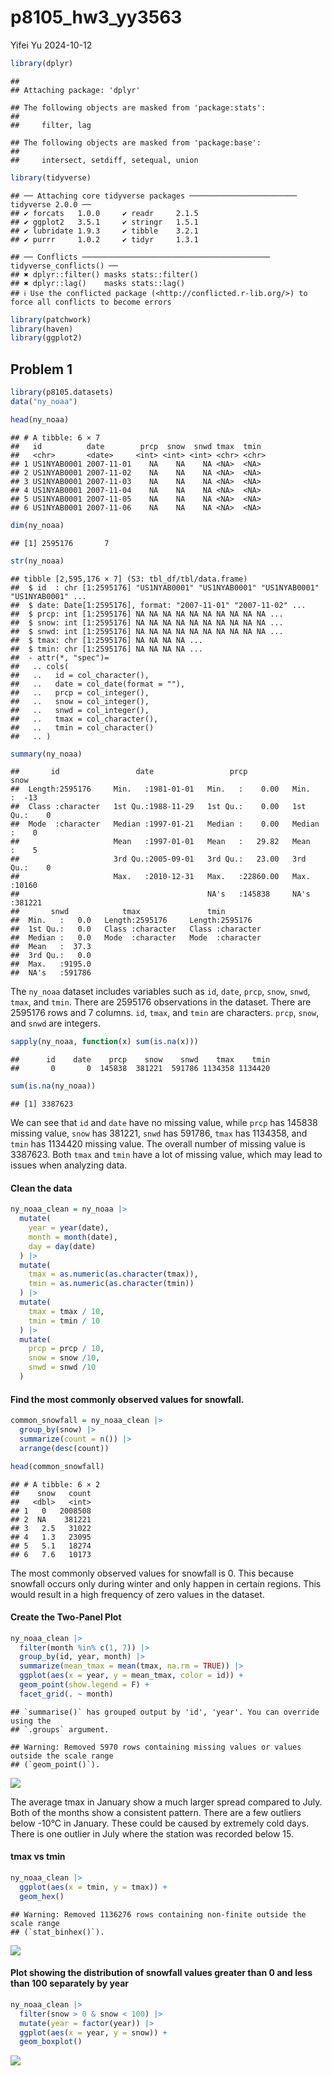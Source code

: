 p8105_hw3_yy3563
================
Yifei Yu
2024-10-12

``` r
library(dplyr)
```

    ## 
    ## Attaching package: 'dplyr'

    ## The following objects are masked from 'package:stats':
    ## 
    ##     filter, lag

    ## The following objects are masked from 'package:base':
    ## 
    ##     intersect, setdiff, setequal, union

``` r
library(tidyverse) 
```

    ## ── Attaching core tidyverse packages ──────────────────────── tidyverse 2.0.0 ──
    ## ✔ forcats   1.0.0     ✔ readr     2.1.5
    ## ✔ ggplot2   3.5.1     ✔ stringr   1.5.1
    ## ✔ lubridate 1.9.3     ✔ tibble    3.2.1
    ## ✔ purrr     1.0.2     ✔ tidyr     1.3.1

    ## ── Conflicts ────────────────────────────────────────── tidyverse_conflicts() ──
    ## ✖ dplyr::filter() masks stats::filter()
    ## ✖ dplyr::lag()    masks stats::lag()
    ## ℹ Use the conflicted package (<http://conflicted.r-lib.org/>) to force all conflicts to become errors

``` r
library(patchwork)
library(haven)
library(ggplot2)
```

## Problem 1

``` r
library(p8105.datasets)
data("ny_noaa")
```

``` r
head(ny_noaa)
```

    ## # A tibble: 6 × 7
    ##   id          date        prcp  snow  snwd tmax  tmin 
    ##   <chr>       <date>     <int> <int> <int> <chr> <chr>
    ## 1 US1NYAB0001 2007-11-01    NA    NA    NA <NA>  <NA> 
    ## 2 US1NYAB0001 2007-11-02    NA    NA    NA <NA>  <NA> 
    ## 3 US1NYAB0001 2007-11-03    NA    NA    NA <NA>  <NA> 
    ## 4 US1NYAB0001 2007-11-04    NA    NA    NA <NA>  <NA> 
    ## 5 US1NYAB0001 2007-11-05    NA    NA    NA <NA>  <NA> 
    ## 6 US1NYAB0001 2007-11-06    NA    NA    NA <NA>  <NA>

``` r
dim(ny_noaa)
```

    ## [1] 2595176       7

``` r
str(ny_noaa)
```

    ## tibble [2,595,176 × 7] (S3: tbl_df/tbl/data.frame)
    ##  $ id  : chr [1:2595176] "US1NYAB0001" "US1NYAB0001" "US1NYAB0001" "US1NYAB0001" ...
    ##  $ date: Date[1:2595176], format: "2007-11-01" "2007-11-02" ...
    ##  $ prcp: int [1:2595176] NA NA NA NA NA NA NA NA NA NA ...
    ##  $ snow: int [1:2595176] NA NA NA NA NA NA NA NA NA NA ...
    ##  $ snwd: int [1:2595176] NA NA NA NA NA NA NA NA NA NA ...
    ##  $ tmax: chr [1:2595176] NA NA NA NA ...
    ##  $ tmin: chr [1:2595176] NA NA NA NA ...
    ##  - attr(*, "spec")=
    ##   .. cols(
    ##   ..   id = col_character(),
    ##   ..   date = col_date(format = ""),
    ##   ..   prcp = col_integer(),
    ##   ..   snow = col_integer(),
    ##   ..   snwd = col_integer(),
    ##   ..   tmax = col_character(),
    ##   ..   tmin = col_character()
    ##   .. )

``` r
summary(ny_noaa)
```

    ##       id                 date                 prcp               snow       
    ##  Length:2595176     Min.   :1981-01-01   Min.   :    0.00   Min.   :  -13   
    ##  Class :character   1st Qu.:1988-11-29   1st Qu.:    0.00   1st Qu.:    0   
    ##  Mode  :character   Median :1997-01-21   Median :    0.00   Median :    0   
    ##                     Mean   :1997-01-01   Mean   :   29.82   Mean   :    5   
    ##                     3rd Qu.:2005-09-01   3rd Qu.:   23.00   3rd Qu.:    0   
    ##                     Max.   :2010-12-31   Max.   :22860.00   Max.   :10160   
    ##                                          NA's   :145838     NA's   :381221  
    ##       snwd            tmax               tmin          
    ##  Min.   :   0.0   Length:2595176     Length:2595176    
    ##  1st Qu.:   0.0   Class :character   Class :character  
    ##  Median :   0.0   Mode  :character   Mode  :character  
    ##  Mean   :  37.3                                        
    ##  3rd Qu.:   0.0                                        
    ##  Max.   :9195.0                                        
    ##  NA's   :591786

The `ny_noaa` dataset includes variables such as `id`, `date`, `prcp`,
`snow`, `snwd`, `tmax`, and `tmin`. There are 2595176 observations in
the dataset. There are 2595176 rows and 7 columns. `id`, `tmax`, and
`tmin` are characters. `prcp`, `snow`, and `snwd` are integers.

``` r
sapply(ny_noaa, function(x) sum(is.na(x)))
```

    ##      id    date    prcp    snow    snwd    tmax    tmin 
    ##       0       0  145838  381221  591786 1134358 1134420

``` r
sum(is.na(ny_noaa))
```

    ## [1] 3387623

We can see that `id` and `date` have no missing value, while `prcp` has
145838 missing value, `snow` has 381221, `snwd` has 591786, `tmax` has
1134358, and `tmin` has 1134420 missing value. The overall number of
missing value is 3387623. Both `tmax` and `tmin` have a lot of missing
value, which may lead to issues when analyzing data.

#### Clean the data

``` r
ny_noaa_clean = ny_noaa |> 
  mutate(
    year = year(date),
    month = month(date),
    day = day(date)
  ) |> 
  mutate(
    tmax = as.numeric(as.character(tmax)),
    tmin = as.numeric(as.character(tmin))
  ) |> 
  mutate(
    tmax = tmax / 10,
    tmin = tmin / 10
  ) |> 
  mutate(
    prcp = prcp / 10,
    snow = snow /10,
    snwd = snwd /10
  )
```

#### Find the most commonly observed values for snowfall.

``` r
common_snowfall = ny_noaa_clean |> 
  group_by(snow) |> 
  summarize(count = n()) |> 
  arrange(desc(count))

head(common_snowfall)
```

    ## # A tibble: 6 × 2
    ##    snow   count
    ##   <dbl>   <int>
    ## 1   0   2008508
    ## 2  NA    381221
    ## 3   2.5   31022
    ## 4   1.3   23095
    ## 5   5.1   18274
    ## 6   7.6   10173

The most commonly observed values for snowfall is 0. This because
snowfall occurs only during winter and only happen in certain regions.
This would result in a high frequency of zero values in the dataset.

#### Create the Two-Panel Plot

``` r
ny_noaa_clean |> 
  filter(month %in% c(1, 7)) |> 
  group_by(id, year, month) |> 
  summarize(mean_tmax = mean(tmax, na.rm = TRUE)) |> 
  ggplot(aes(x = year, y = mean_tmax, color = id)) +
  geom_point(show.legend = F) +
  facet_grid(. ~ month)
```

    ## `summarise()` has grouped output by 'id', 'year'. You can override using the
    ## `.groups` argument.

    ## Warning: Removed 5970 rows containing missing values or values outside the scale range
    ## (`geom_point()`).

![](p8105_hw3_yy3563_files/figure-gfm/unnamed-chunk-7-1.png)<!-- -->

The average tmax in January show a much larger spread compared to July.
Both of the months show a consistent pattern. There are a few outliers
below -10°C in January. These could be caused by extremely cold days.
There is one outlier in July where the station was recorded below 15.

#### tmax vs tmin

``` r
ny_noaa_clean |> 
  ggplot(aes(x = tmin, y = tmax)) +
  geom_hex() 
```

    ## Warning: Removed 1136276 rows containing non-finite outside the scale range
    ## (`stat_binhex()`).

![](p8105_hw3_yy3563_files/figure-gfm/unnamed-chunk-8-1.png)<!-- -->

#### Plot showing the distribution of snowfall values greater than 0 and less than 100 separately by year

``` r
ny_noaa_clean |> 
  filter(snow > 0 & snow < 100) |> 
  mutate(year = factor(year)) |> 
  ggplot(aes(x = year, y = snow)) +
  geom_boxplot()
```

![](p8105_hw3_yy3563_files/figure-gfm/unnamed-chunk-9-1.png)<!-- -->
